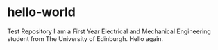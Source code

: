 # hello-world
Test Repository
I am a First Year Electrical and Mechanical Engineering student from The University of Edinburgh.
Hello again.
